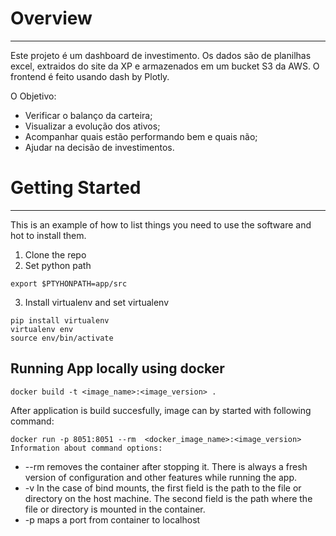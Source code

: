 # Overview
---

Este projeto é um dashboard de investimento. 
Os dados são de planilhas excel, extraidos do site da XP e armazenados em um bucket S3 da AWS. 
O frontend é feito usando dash by Plotly. 

O Objetivo: 
- Verificar o balanço da carteira; 
- Visualizar a evolução dos ativos;
- Acompanhar quais estão performando bem e quais não;
- Ajudar na decisão de investimentos.

# Getting Started
---

This is an example of how to list things you need to use the software and hot to install them.

1. Clone the repo
2. Set python path
``` 
export $PTYHONPATH=app/src 
```

3. Install virtualenv and set virtualenv
``` 
pip install virtualenv
virtualenv env
source env/bin/activate
```

## Running App locally using docker

``` 
docker build -t <image_name>:<image_version> .
``` 

After application is build succesfully, image can by started with following command:

``` 
docker run -p 8051:8051 --rm  <docker_image_name>:<image_version>
Information about command options:
``` 

* --rm removes the container after stopping it. There is always a fresh version of configuration and other features while running the app.
* -v In the case of bind mounts, the first field is the path to the file or directory on the host machine. The second field is the path where the file or directory is mounted in the container.
* -p maps a port from container to localhost

